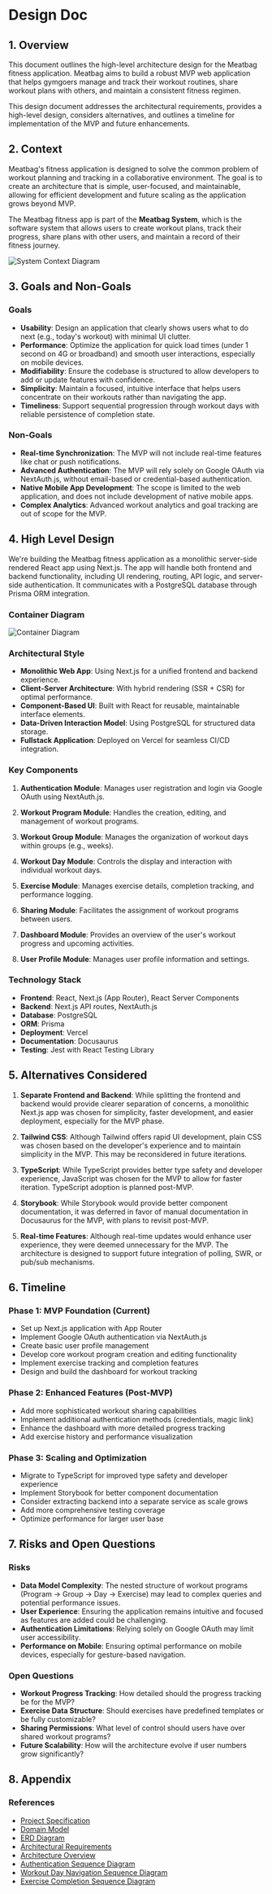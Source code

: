 # Design Doc

## 1. Overview

This document outlines the high-level architecture design for the Meatbag fitness application. Meatbag aims to build a robust MVP web application that helps gymgoers manage and track their workout routines, share workout plans with others, and maintain a consistent fitness regimen.

This design document addresses the architectural requirements, provides a high-level design, considers alternatives, and outlines a timeline for implementation of the MVP and future enhancements.

## 2. Context

Meatbag's fitness application is designed to solve the common problem of workout planning and tracking in a collaborative environment. The goal is to create an architecture that is simple, user-focused, and maintainable, allowing for efficient development and future scaling as the application grows beyond MVP.

The Meatbag fitness app is part of the **Meatbag System**, which is the software system that allows users to create workout plans, track their progress, share plans with other users, and maintain a record of their fitness journey.

![System Context Diagram](/img/meatbag_context_view.png)

## 3. Goals and Non-Goals

### Goals

- **Usability**: Design an application that clearly shows users what to do next (e.g., today's workout) with minimal UI clutter.
- **Performance**: Optimize the application for quick load times (under 1 second on 4G or broadband) and smooth user interactions, especially on mobile devices.
- **Modifiability**: Ensure the codebase is structured to allow developers to add or update features with confidence.
- **Simplicity**: Maintain a focused, intuitive interface that helps users concentrate on their workouts rather than navigating the app.
- **Timeliness**: Support sequential progression through workout days with reliable persistence of completion state.

### Non-Goals

- **Real-time Synchronization**: The MVP will not include real-time features like chat or push notifications.
- **Advanced Authentication**: The MVP will rely solely on Google OAuth via NextAuth.js, without email-based or credential-based authentication.
- **Native Mobile App Development**: The scope is limited to the web application, and does not include development of native mobile apps.
- **Complex Analytics**: Advanced workout analytics and goal tracking are out of scope for the MVP.

## 4. High Level Design

We're building the Meatbag fitness application as a monolithic server-side rendered React app using Next.js. The app will handle both frontend and backend functionality, including UI rendering, routing, API logic, and server-side authentication. It communicates with a PostgreSQL database through Prisma ORM integration.

### Container Diagram

![Container Diagram](/img/meatbag_container_view.png)

### Architectural Style

- **Monolithic Web App**: Using Next.js for a unified frontend and backend experience.
- **Client-Server Architecture**: With hybrid rendering (SSR + CSR) for optimal performance.
- **Component-Based UI**: Built with React for reusable, maintainable interface elements.
- **Data-Driven Interaction Model**: Using PostgreSQL for structured data storage.
- **Fullstack Application**: Deployed on Vercel for seamless CI/CD integration.

### Key Components

1. **Authentication Module**: Manages user registration and login via Google OAuth using NextAuth.js.

2. **Workout Program Module**: Handles the creation, editing, and management of workout programs.

3. **Workout Group Module**: Manages the organization of workout days within groups (e.g., weeks).

4. **Workout Day Module**: Controls the display and interaction with individual workout days.

5. **Exercise Module**: Manages exercise details, completion tracking, and performance logging.

6. **Sharing Module**: Facilitates the assignment of workout programs between users.

7. **Dashboard Module**: Provides an overview of the user's workout progress and upcoming activities.

8. **User Profile Module**: Manages user profile information and settings.

### Technology Stack

- **Frontend**: React, Next.js (App Router), React Server Components
- **Backend**: Next.js API routes, NextAuth.js
- **Database**: PostgreSQL
- **ORM**: Prisma
- **Deployment**: Vercel
- **Documentation**: Docusaurus
- **Testing**: Jest with React Testing Library

## 5. Alternatives Considered

1. **Separate Frontend and Backend**: While splitting the frontend and backend would provide clearer separation of concerns, a monolithic Next.js app was chosen for simplicity, faster development, and easier deployment, especially for the MVP phase.

2. **Tailwind CSS**: Although Tailwind offers rapid UI development, plain CSS was chosen based on the developer's experience and to maintain simplicity in the MVP. This may be reconsidered in future iterations.

3. **TypeScript**: While TypeScript provides better type safety and developer experience, JavaScript was chosen for the MVP to allow for faster iteration. TypeScript adoption is planned post-MVP.

4. **Storybook**: While Storybook would provide better component documentation, it was deferred in favor of manual documentation in Docusaurus for the MVP, with plans to revisit post-MVP.

5. **Real-time Features**: Although real-time updates would enhance user experience, they were deemed unnecessary for the MVP. The architecture is designed to support future integration of polling, SWR, or pub/sub mechanisms.

## 6. Timeline

### Phase 1: MVP Foundation (Current)

- Set up Next.js application with App Router
- Implement Google OAuth authentication via NextAuth.js
- Create basic user profile management
- Develop core workout program creation and editing functionality
- Implement exercise tracking and completion features
- Design and build the dashboard for workout tracking

### Phase 2: Enhanced Features (Post-MVP)

- Add more sophisticated workout sharing capabilities
- Implement additional authentication methods (credentials, magic link)
- Enhance the dashboard with more detailed progress tracking
- Add exercise history and performance visualization

### Phase 3: Scaling and Optimization

- Migrate to TypeScript for improved type safety and developer experience
- Implement Storybook for better component documentation
- Consider extracting backend into a separate service as scale grows
- Add more comprehensive testing coverage
- Optimize performance for larger user base

## 7. Risks and Open Questions

### Risks

- **Data Model Complexity**: The nested structure of workout programs (Program → Group → Day → Exercise) may lead to complex queries and potential performance issues.
- **User Experience**: Ensuring the application remains intuitive and focused as features are added could be challenging.
- **Authentication Limitations**: Relying solely on Google OAuth may limit user accessibility.
- **Performance on Mobile**: Ensuring optimal performance on mobile devices, especially for gesture-based navigation.

### Open Questions

- **Workout Progress Tracking**: How detailed should the progress tracking be for the MVP?
- **Exercise Data Structure**: Should exercises have predefined templates or be fully customizable?
- **Sharing Permissions**: What level of control should users have over shared workout programs?
- **Future Scalability**: How will the architecture evolve if user numbers grow significantly?

## 8. Appendix

### References

- [Project Specification](./project-spec.md)
- [Domain Model](./domain-model.md)
- [ERD Diagram](./erd-diagram.md)
- [Architectural Requirements](./requirements.md)
- [Architecture Overview](./overview.md)
- [Authentication Sequence Diagram](../guides/authentication-sequence-diagram.md)
- [Workout Day Navigation Sequence Diagram](../guides/workout-day-navigation-sequence-diagram.md)
- [Exercise Completion Sequence Diagram](../guides/exercise-completion-sequence-diagram.md)
